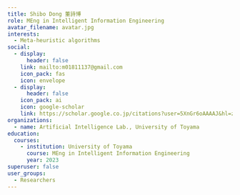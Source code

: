 ```yaml
---
title: Shibo Dong 董詩博
role: MEng in Intelligent Information Engineering
avatar_filename: avatar.jpg
interests:
  - Meta-heuristic algorithms
social:
  - display:
      header: false
    link: mailto:m01811137@gmail.com
    icon_pack: fas
    icon: envelope
  - display:
      header: false
    icon_pack: ai
    icon: google-scholar
    link: https://scholar.google.co.jp/citations?user=5XnGr6oAAAAJ&hl=zh-CN&authuser=1
organizations:
  - name: Artificial Intelligence Lab., University of Toyama
education:
  courses:
    - institution: University of Toyama
      course: MEng in Intelligent Information Engineering
      year: 2023
superuser: false
user_groups:
  - Researchers
---
```


